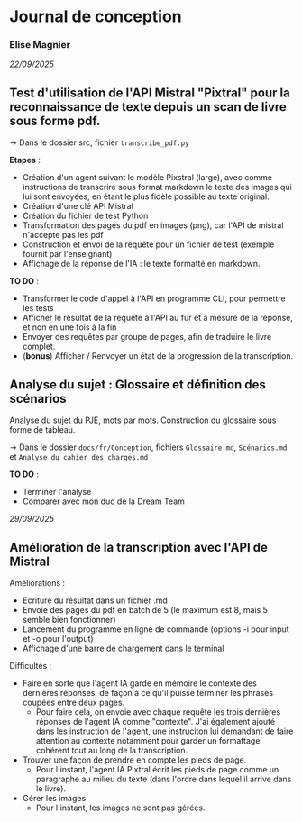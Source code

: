 # Journal de conception
### Elise Magnier

*22/09/2025*
## Test d'utilisation de l'API Mistral "Pixtral" pour la reconnaissance de texte depuis un scan de livre sous forme pdf. 

-> Dans le dossier src, fichier ``transcribe_pdf.py``

**Etapes** : 
- Création d'un agent suivant le modèle Pixstral (large), avec comme instructions de transcrire sous format markdown le texte des images qui lui sont envoyées, en étant le plus fidèle possible au texte original.
- Création d'une clé API Mistral
- Création du fichier de test Python
- Transformation des pages du pdf en images (png), car l'API de mistral n'accepte pas les pdf
- Construction et envoi de la requête pour un fichier de test (exemple fournit par l'enseignant)
- Affichage de la réponse de l'IA : le texte formatté en markdown.

**TO DO** : 
- Transformer le code d'appel à l'API en programme CLI, pour permettre les tests
- Afficher le résultat de la requête à l'API au fur et à mesure de la réponse, et non en une fois à la fin
- Envoyer des requêtes par groupe de pages, afin de traduire le livre complet. 
- (**bonus**) Afficher / Renvoyer un état de la progression de la transcription.

## Analyse du sujet : Glossaire et définition des scénarios
Analyse du sujet du PJE, mots par mots. Construction du glossaire sous forme de tableau.

-> Dans le dossier ``docs/fr/Conception``, fichiers ``Glossaire.md``, ``Scénarios.md`` et ``Analyse du cahier des charges.md``

**TO DO** : 
- Terminer l'analyse
- Comparer avec mon duo de la Dream Team




*29/09/2025*
## Amélioration de la transcription avec l'API de Mistral 

Améliorations :
- Ecriture du résultat dans un fichier .md
- Envoie des pages du pdf en batch de 5 (le maximum est 8, mais 5 semble bien fonctionner)
- Lancement du programme en ligne de commande (options -i pour input et -o pour l'output)
- Affichage d'une barre de chargement dans le terminal

Difficultés : 
- Faire en sorte que l'agent IA garde en mémoire le contexte des dernières réponses, de façon à ce qu'il puisse terminer les phrases coupées entre deux pages.
    * Pour faire cela, on envoie avec chaque requête les trois dernières réponses de l'agent IA comme "contexte". J'ai également ajouté dans les instruction de l'agent, une instruciton lui demandant de faire attention au contexte notamment pour garder un formattage cohérent tout au long de la transcription.
- Trouver une façon de prendre en compte les pieds de page. 
    * Pour l'instant, l'agent IA Pixtral écrit les pieds de page comme un paragraphe au milieu du texte (dans l'ordre dans lequel il arrive dans le livre).
- Gérer les images
    * Pour l'instant, les images ne sont pas gérées.
